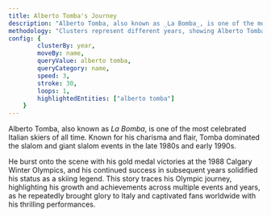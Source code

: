 ```yaml
---
title: Alberto Tomba's Journey
description: "Alberto Tomba, also known as _La Bomba_, is one of the most celebrated Italian skiers of all time. Known for his charisma and flair, Tomba dominated the slalom and giant slalom events in the late 1980s and early 1990s."
methodology: "Clusters represent different years, showing Alberto Tomba’s progression across Olympic events over time."
config: {
        clusterBy: year,
        moveBy: name,
        queryValue: alberto tomba,
        queryCategory: name,
        speed: 3,
        stroke: 30,
        loops: 1,
        highlightedEntities: ["alberto tomba"]
    }
---
```


Alberto Tomba, also known as _La Bomba_, is one of the most celebrated Italian skiers of all time. Known for his charisma and flair, Tomba dominated the slalom and giant slalom events in the late 1980s and early 1990s. 

He burst onto the scene with his gold medal victories at the 1988 Calgary Winter Olympics, and his continued success in subsequent years solidified his status as a skiing legend. This story traces his Olympic journey, highlighting his growth and achievements across multiple events and years, as he repeatedly brought glory to Italy and captivated fans worldwide with his thrilling performances.


